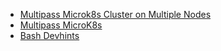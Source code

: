 
- [Multipass Microk8s Cluster on Multiple Nodes](https://pancho.dev/posts/multipass-microk8s-cluster/)
- [Multipass MicroK8s](https://dzone.com/articles/-multipass-and-microk8s-the-quickest-route-to-ubun)
- [Bash Devhints](https://devhints.io/bash)
